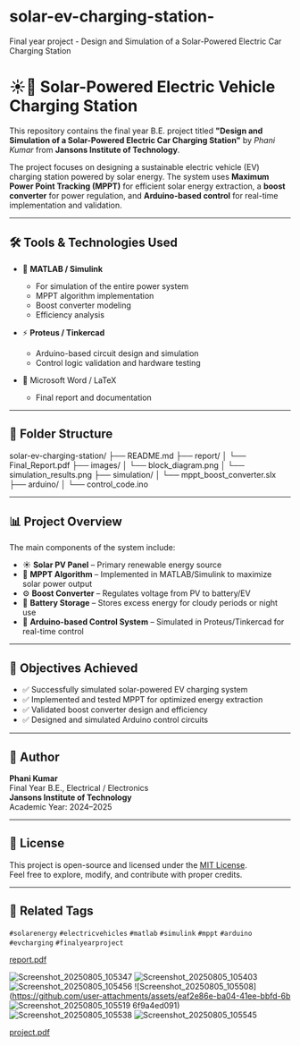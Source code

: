 # solar-ev-charging-station-
 Final year project - Design and Simulation of a Solar-Powered Electric Car Charging Station
# ☀️🚗 Solar-Powered Electric Vehicle Charging Station

This repository contains the final year B.E. project titled **"Design and Simulation of a Solar-Powered Electric Car Charging Station"** by *Phani Kumar* from **Jansons Institute of Technology**.

The project focuses on designing a sustainable electric vehicle (EV) charging station powered by solar energy. The system uses **Maximum Power Point Tracking (MPPT)** for efficient solar energy extraction, a **boost converter** for power regulation, and **Arduino-based control** for real-time implementation and validation.

---

## 🛠️ Tools & Technologies Used

- 🧮 **MATLAB / Simulink**
  - For simulation of the entire power system
  - MPPT algorithm implementation
  - Boost converter modeling
  - Efficiency analysis

- ⚡ **Proteus / Tinkercad**
  - Arduino-based circuit design and simulation
  - Control logic validation and hardware testing

- 📄 Microsoft Word / LaTeX
  - Final report and documentation

---

## 📁 Folder Structure

solar-ev-charging-station/
├── README.md
├── report/
│ └── Final_Report.pdf
├── images/
│ └── block_diagram.png
│ └── simulation_results.png
├── simulation/
│ └── mppt_boost_converter.slx
├── arduino/
│ └── control_code.ino


---

## 📊 Project Overview

The main components of the system include:

- ☀️ **Solar PV Panel** – Primary renewable energy source
- 🧠 **MPPT Algorithm** – Implemented in MATLAB/Simulink to maximize solar power output
- ⚙️ **Boost Converter** – Regulates voltage from PV to battery/EV
- 🔋 **Battery Storage** – Stores excess energy for cloudy periods or night use
- 🧾 **Arduino-based Control System** – Simulated in Proteus/Tinkercad for real-time control

---

## 🎯 Objectives Achieved

- ✅ Successfully simulated solar-powered EV charging system
- ✅ Implemented and tested MPPT for optimized energy extraction
- ✅ Validated boost converter design and efficiency
- ✅ Designed and simulated Arduino control circuits

---

## 📌 Author

**Phani Kumar**  
Final Year B.E., Electrical / Electronics  
**Jansons Institute of Technology**  
Academic Year: 2024–2025

---

## 📜 License

This project is open-source and licensed under the [MIT License](LICENSE).  
Feel free to explore, modify, and contribute with proper credits.

---

## 🔗 Related Tags

`#solarenergy` `#electricvehicles` `#matlab` `#simulink` `#mppt` `#arduino` `#evcharging` `#finalyearproject`

[report.pdf](https://github.com/user-attachments/files/21590403/report.pdf)

![Screenshot_20250805_105347](https://github.com/user-attachments/assets/ce1f9c08-bc4b-4320-b55a-e5de7fe228a7)
![Screenshot_20250805_105403](https://github.com/user-attachments/assets/ca083021-299c-454a-9898-583fe5e91ffc)
![Screenshot_20250805_105456](https://github.com/user-attachments/assets/9e6f2bc6-2fdd-4d54-9933-efecf1689f60)
![Screenshot_20250805_105508](https://github.com/user-attachments/assets/eaf2e86e-ba04-41ee-bbfd-6b
![Screenshot_20250805_105519](https://github.com/user-attachments/assets/727386e3-6de2-4e4e-b3ea-1f447348ddcd)
6f9a4ed091)
![Screenshot_20250805_105538](https://github.com/user-attachments/assets/e0419836-f51a-477b-b426-57afbc1539dc)
![Screenshot_20250805_105545](https://github.com/user-attachments/assets/916a88d6-84c5-4e91-b9c3-91e9ce7d2974)

[project.pdf](https://github.com/user-attachments/files/21590544/project.pdf)

